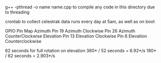 g++ -pthread -o name name.cpp     to compile any code in this directory due to threading

crontab to collect celestrak data runs every day at 5am, as well as on boot



GPIO Pin Map
Azimuth
Pin 19 Azimuth Clockwise
Pin 26 Azimuth CounterClockwise
Elevation
Pin 13 Elevation Clockwise
Pin 6 Elevation Counterclockwise


62 seconds for full rotation on elevation
360* / 52 seconds = 6.92*/s
180* / 62 seconds = 2.903*/s
